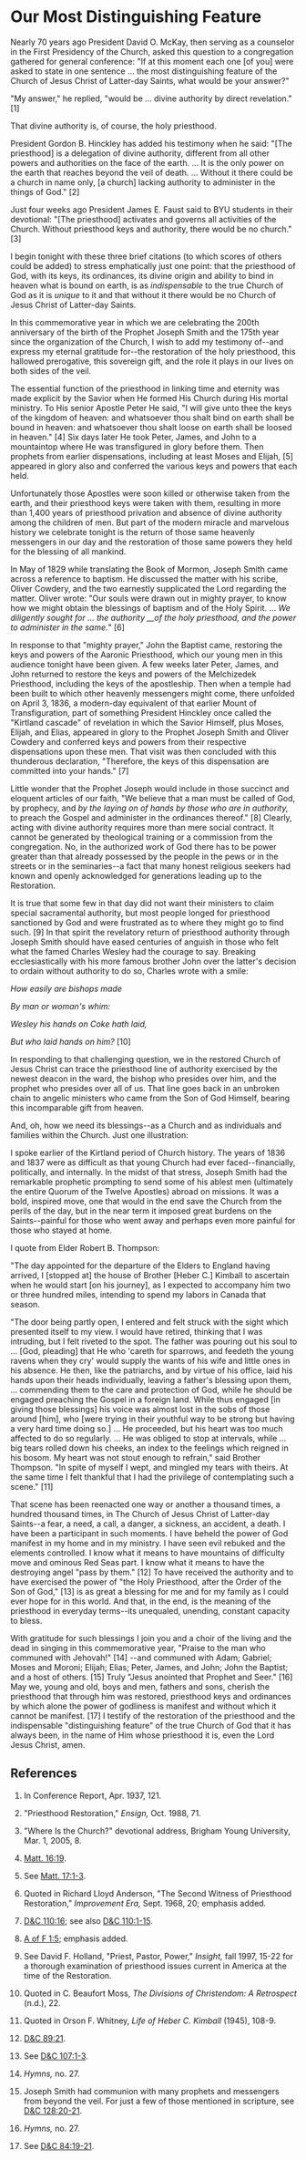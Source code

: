 # Our Most Distinguishing Feature

Nearly 70 years ago President David O. McKay, then serving as a counselor in
the First Presidency of the Church, asked this question to a congregation
gathered for general conference: "If at this moment each one [of you] were
asked to state in one sentence ... the most distinguishing feature of the Church
of Jesus Christ of Latter-day Saints, what would be your answer?"

"My answer," he replied, "would be ... divine authority by direct revelation."
[1]

That divine authority is, of course, the holy priesthood.

President Gordon B. Hinckley has added his testimony when he said: "[The
priesthood] is a delegation of divine authority, different from all other
powers and authorities on the face of the earth. ... It is the only power on the
earth that reaches beyond the veil of death. ... Without it there could be a
church in name only, [a church] lacking authority to administer in the things
of God." [2]

Just four weeks ago President James E. Faust said to BYU students in their
devotional: "[The priesthood] activates and governs all activities of the
Church. Without priesthood keys and authority, there would be no church." [3]

I begin tonight with these three brief citations (to which scores of others
could be added) to stress emphatically just one point: that the priesthood of
God, with its keys, its ordinances, its divine origin and ability to bind in
heaven what is bound on earth, is as _indispensable_ to the true Church of God
as it is _unique_ to it and that without it there would be no Church of Jesus
Christ of Latter-day Saints.

In this commemorative year in which we are celebrating the 200th anniversary
of the birth of the Prophet Joseph Smith and the 175th year since the
organization of the Church, I wish to add my testimony of--and express my
eternal gratitude for--the restoration of the holy priesthood, this hallowed
prerogative, this sovereign gift, and the role it plays in our lives on both
sides of the veil.

The essential function of the priesthood in linking time and eternity was made
explicit by the Savior when He formed His Church during His mortal ministry.
To His senior Apostle Peter He said, "I will give unto thee the keys of the
kingdom of heaven: and whatsoever thou shalt bind on earth shall be bound in
heaven: and whatsoever thou shalt loose on earth shall be loosed in heaven."
[4]  Six days later He took Peter, James, and John to a mountaintop where He
was transfigured in glory before them. Then prophets from earlier
dispensations, including at least Moses and Elijah, [5]  appeared in glory
also and conferred the various keys and powers that each held.

Unfortunately those Apostles were soon killed or otherwise taken from the
earth, and their priesthood keys were taken with them, resulting in more than
1,400 years of priesthood privation and absence of divine authority among the
children of men. But part of the modern miracle and marvelous history we
celebrate tonight is the return of those same heavenly messengers in our day
and the restoration of those same powers they held for the blessing of all
mankind.

In May of 1829 while translating the Book of Mormon, Joseph Smith came across
a reference to baptism. He discussed the matter with his scribe, Oliver
Cowdery, and the two earnestly supplicated the Lord regarding the matter.
Oliver wrote: "Our souls were drawn out in mighty prayer, to know how we might
obtain the blessings of baptism and of the Holy Spirit. ... _We diligently
sought for ... the authority __of the holy priesthood, and the power to
administer in the same._" [6]

In response to that "mighty prayer," John the Baptist came, restoring the keys
and powers of the Aaronic Priesthood, which our young men in this audience
tonight have been given. A few weeks later Peter, James, and John returned to
restore the keys and powers of the Melchizedek Priesthood, including the keys
of the apostleship. Then when a temple had been built to which other heavenly
messengers might come, there unfolded on April 3, 1836, a modern-day
equivalent of that earlier Mount of Transfiguration, part of something
President Hinckley once called the "Kirtland cascade" of revelation in which
the Savior Himself, plus Moses, Elijah, and Elias, appeared in glory to the
Prophet Joseph Smith and Oliver Cowdery and conferred keys and powers from
their respective dispensations upon these men. That visit was then concluded
with this thunderous declaration, "Therefore, the keys of this dispensation
are committed into your hands." [7]

Little wonder that the Prophet Joseph would include in those succinct and
eloquent articles of our faith, "We believe that a man must be called of God,
by prophecy, and _by the laying on of hands by those who are in authority,_ to
preach the Gospel and administer in the ordinances thereof." [8]  Clearly,
acting with divine authority requires more than mere social contract. It
cannot be generated by theological training or a commission from the
congregation. No, in the authorized work of God there has to be power greater
than that already possessed by the people in the pews or in the streets or in
the seminaries--a fact that many honest religious seekers had known and openly
acknowledged for generations leading up to the Restoration.

It is true that some few in that day did not want their ministers to claim
special sacramental authority, but most people longed for priesthood
sanctioned by God and were frustrated as to where they might go to find such.
[9]  In that spirit the revelatory return of priesthood authority through
Joseph Smith should have eased centuries of anguish in those who felt what the
famed Charles Wesley had the courage to say. Breaking ecclesiastically with
his more famous brother John over the latter's decision to ordain without
authority to do so, Charles wrote with a smile:

_How easily are bishops made_

_By man or woman's whim:_

_Wesley his hands on Coke hath laid,_

_But who laid hands on him?_ [10]

In responding to that challenging question, we in the restored Church of Jesus
Christ can trace the priesthood line of authority exercised by the newest
deacon in the ward, the bishop who presides over him, and the prophet who
presides over all of us. That line goes back in an unbroken chain to angelic
ministers who came from the Son of God Himself, bearing this incomparable gift
from heaven.

And, oh, how we need its blessings--as a Church and as individuals and
families within the Church. Just one illustration:

I spoke earlier of the Kirtland period of Church history. The years of 1836
and 1837 were as difficult as that young Church had ever faced--financially,
politically, and internally. In the midst of that stress, Joseph Smith had the
remarkable prophetic prompting to send some of his ablest men (ultimately the
entire Quorum of the Twelve Apostles) abroad on missions. It was a bold,
inspired move, one that would in the end save the Church from the perils of
the day, but in the near term it imposed great burdens on the Saints--painful
for those who went away and perhaps even more painful for those who stayed at
home.

I quote from Elder Robert B. Thompson:

"The day appointed for the departure of the Elders to England having arrived,
I [stopped at] the house of Brother [Heber C.] Kimball to ascertain when he
would start [on his journey], as I expected to accompany him two or three
hundred miles, intending to spend my labors in Canada that season.

"The door being partly open, I entered and felt struck with the sight which
presented itself to my view. I would have retired, thinking that I was
intruding, but I felt riveted to the spot. The father was pouring out his soul
to ... [God, pleading] that He who 'careth for sparrows, and feedeth the young
ravens when they cry' would supply the wants of his wife and little ones in
his absence. He then, like the patriarchs, and by virtue of his office, laid
his hands upon their heads individually, leaving a father's blessing upon
them, ... commending them to the care and protection of God, while he should be
engaged preaching the Gospel in a foreign land. While thus engaged [in giving
those blessings] his voice was almost lost in the sobs of those around [him],
who [were trying in their youthful way to be strong but having a very hard
time doing so.] ... He proceeded, but his heart was too much affected to do so
regularly. ... He was obliged to stop at intervals, while ... big tears rolled
down his cheeks, an index to the feelings which reigned in his bosom. My heart
was not stout enough to refrain," said Brother Thompson. "In spite of myself I
wept, and mingled my tears with theirs. At the same time I felt thankful that
I had the privilege of contemplating such a scene." [11]

That scene has been reenacted one way or another a thousand times, a hundred
thousand times, in The Church of Jesus Christ of Latter-day Saints--a fear, a
need, a call, a danger, a sickness, an accident, a death. I have been a
participant in such moments. I have beheld the power of God manifest in my
home and in my ministry. I have seen evil rebuked and the elements controlled.
I know what it means to have mountains of difficulty move and ominous Red Seas
part. I know what it means to have the destroying angel "pass by them." [12]
To have received the authority and to have exercised the power of "the Holy
Priesthood, after the Order of the Son of God," [13]  is as great a blessing
for me and for my family as I could ever hope for in this world. And that, in
the end, is the meaning of the priesthood in everyday terms--its unequaled,
unending, constant capacity to bless.

With gratitude for such blessings I join you and a choir of the living and the
dead in singing in this commemorative year, "Praise to the man who communed
with Jehovah!" [14] --and communed with Adam; Gabriel; Moses and Moroni;
Elijah; Elias; Peter, James, and John; John the Baptist; and a host of others.
[15]  Truly "Jesus anointed that Prophet and Seer." [16]  May we, young and
old, boys and men, fathers and sons, cherish the priesthood that through him
was restored, priesthood keys and ordinances by which alone the power of
godliness is manifest and without which it cannot be manifest. [17]  I testify
of the restoration of the priesthood and the indispensable "distinguishing
feature" of the true Church of God that it has always been, in the name of Him
whose priesthood it is, even the Lord Jesus Christ, amen.

## References

  1.  In Conference Report, Apr. 1937, 121.

  2.  "Priesthood Restoration," _Ensign,_ Oct. 1988, 71.

  3.  "Where Is the Church?" devotional address, Brigham Young University, Mar. 1, 2005, 8.

  4.   [Matt. 16:19](https://www.lds.org/scriptures/nt/matt/16.19?lang=eng#18).

  5.  See [Matt. 17:1-3](https://www.lds.org/scriptures/nt/matt/17.1-3?lang=eng#0).

  6.  Quoted in Richard Lloyd Anderson, "The Second Witness of Priesthood Restoration," _Improvement Era,_ Sept. 1968, 20; emphasis added.

  7.   [D&amp;C 110:16](https://www.lds.org/scriptures/dc-testament/dc/110.16?lang=eng#15); see also [D&amp;C 110:1-15](https://www.lds.org/scriptures/dc-testament/dc/110.1-15?lang=eng#0).

  8.   [A of F 1:5](https://www.lds.org/scriptures/pgp/a-of-f/1.5?lang=eng#4); emphasis added.

  9.  See David F. Holland, "Priest, Pastor, Power," _Insight,_ fall 1997, 15-22 for a thorough examination of priesthood issues current in America at the time of the Restoration.

  10.  Quoted in C. Beaufort Moss, _The Divisions of Christendom: A Retrospect_ (n.d.), 22.

  11.  Quoted in Orson F. Whitney, _Life of Heber C. Kimball_ (1945), 108-9.

  12.   [D&amp;C 89:21](https://www.lds.org/scriptures/dc-testament/dc/89.21?lang=eng#20).

  13.  See [D&amp;C 107:1-3](https://www.lds.org/scriptures/dc-testament/dc/107.1-3?lang=eng#0).

  14.   _Hymns,_ no. 27.

  15.  Joseph Smith had communion with many prophets and messengers from beyond the veil. For just a few of those mentioned in scripture, see [D&amp;C 128:20-21](https://www.lds.org/scriptures/dc-testament/dc/128.20-21?lang=eng#19).

  16.   _Hymns,_ no. 27.

  17.  See [D&amp;C 84:19-21](https://www.lds.org/scriptures/dc-testament/dc/84.19-21?lang=eng#18).

